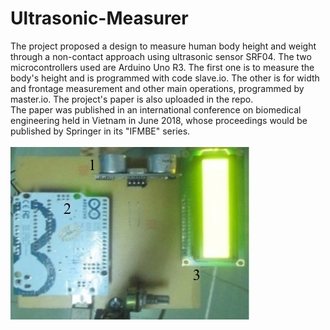 # Ultrasonic-Measurer
The project proposed a design to measure human body height and weight through a non-contact approach using ultrasonic sensor 
SRF04. The two microcontrollers used are Arduino Uno R3. The first one is to measure the body's height and is programmed with code slave.io. The other is for width and frontage measurement and other main operations, programmed by master.io. The project's paper is also uploaded in the repo.  
The paper was published in an international conference on biomedical engineering held in Vietnam in June 2018, whose proceedings would be published by Springer in its "IFMBE" series.    
\
![apt get](https://github.com/lmhoang45/Ultrasonic-Measurer/blob/master/hinh7.jpg)
